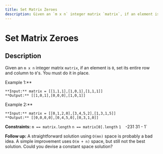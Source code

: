 ```yaml
---
title: Set Matrix Zeroes
description: Given an `m x n` integer matrix `matrix`, if an element is `0`, set its entire row and column to `0`
---
```

# Set Matrix Zeroes
## Description
Given an `m x n` integer matrix `matrix`, if an element is `0`, set its entire row and column to `0`&#39;s.
You must do it in place.
 
Example 1:**

```
**Input:** matrix = [[1,1,1],[1,0,1],[1,1,1]]
**Output:** [[1,0,1],[0,0,0],[1,0,1]]
```
Example 2:**

```
**Input:** matrix = [[0,1,2,0],[3,4,5,2],[1,3,1,5]]
**Output:** [[0,0,0,0],[0,4,5,0],[0,3,1,0]]
```
 
**Constraints:**
	`m == matrix.length`
	`n == matrix[0].length`
	`1 
	`-231 31 - 1`
 
**Follow up:**
	A straightforward solution using `O(mn)` space is probably a bad idea.
	A simple improvement uses `O(m + n)` space, but still not the best solution.
	Could you devise a constant space solution?

